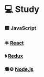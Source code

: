 # 💻 Study

### 🟨 JavaScript

### ⚛️ [React](./React/React.md)

### 🌀 [Redux](./Redux/Redux.md)

### 🟢⚙️ [Node.js](./nodejs/Nodejs.md)
